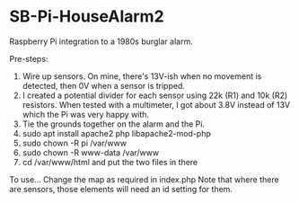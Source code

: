 # SB-Pi-HouseAlarm2
Raspberry Pi integration to a 1980s burglar alarm.

Pre-steps: 
1. Wire up sensors. On mine, there's 13V-ish when no movement is detected, then 0V when a sensor is tripped.
2. I created a potential divider for each sensor using 22k (R1) and 10k (R2) resistors. When tested with a multimeter, I got about 3.8V instead of 13V which the Pi was very happy with.
3. Tie the grounds together on the alarm and the Pi.
4. sudo apt install apache2 php  libapache2-mod-php
5. sudo chown -R pi /var/www
6. sudo chown -R www-data /var/www
7. cd /var/www/html and put the two files in there

To use...
Change the map as required in index.php
Note that where there are sensors, those elements will need an id setting for them.
